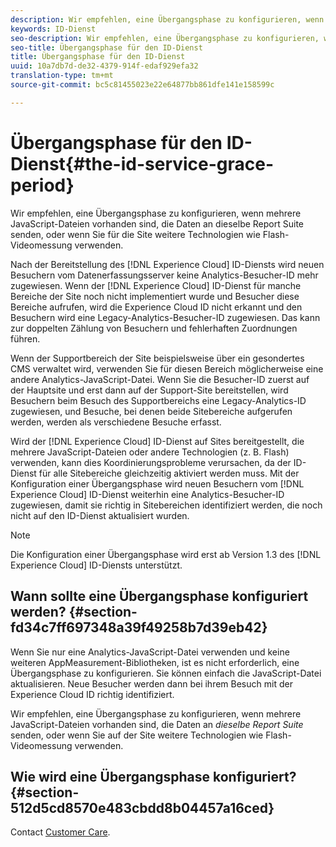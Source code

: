 ```yaml
---
description: Wir empfehlen, eine Übergangsphase zu konfigurieren, wenn mehrere JavaScript-Dateien vorhanden sind, die Daten an dieselbe Report Suite senden, oder wenn Sie für die Site weitere Technologien wie Flash-Videomessung verwenden.
keywords: ID-Dienst
seo-description: Wir empfehlen, eine Übergangsphase zu konfigurieren, wenn mehrere JavaScript-Dateien vorhanden sind, die Daten an dieselbe Report Suite senden, oder wenn Sie für die Site weitere Technologien wie Flash-Videomessung verwenden.
seo-title: Übergangsphase für den ID-Dienst
title: Übergangsphase für den ID-Dienst
uuid: 10a7db7d-de32-4379-914f-edaf929efa32
translation-type: tm+mt
source-git-commit: bc5c81455023e22e64877bb861dfe141e158599c

---
```



# Übergangsphase für den ID-Dienst{#the-id-service-grace-period}

Wir empfehlen, eine Übergangsphase zu konfigurieren, wenn mehrere JavaScript-Dateien vorhanden sind, die Daten an dieselbe Report Suite senden, oder wenn Sie für die Site weitere Technologien wie Flash-Videomessung verwenden.

Nach der Bereitstellung des [!DNL Experience Cloud] ID-Diensts wird neuen Besuchern vom Datenerfassungsserver keine Analytics-Besucher-ID mehr zugewiesen. Wenn der [!DNL Experience Cloud] ID-Dienst für manche Bereiche der Site noch nicht implementiert wurde und Besucher diese Bereiche aufrufen, wird die Experience Cloud ID nicht erkannt und den Besuchern wird eine Legacy-Analytics-Besucher-ID zugewiesen. Das kann zur doppelten Zählung von Besuchern und fehlerhaften Zuordnungen führen.

Wenn der Supportbereich der Site beispielsweise über ein gesondertes CMS verwaltet wird, verwenden Sie für diesen Bereich möglicherweise eine andere Analytics-JavaScript-Datei. Wenn Sie die Besucher-ID zuerst auf der Hauptsite und erst dann auf der Support-Site bereitstellen, wird Besuchern beim Besuch des Supportbereichs eine Legacy-Analytics-ID zugewiesen, und Besuche, bei denen beide Sitebereiche aufgerufen werden, werden als verschiedene Besuche erfasst.

Wird der [!DNL Experience Cloud] ID-Dienst auf Sites bereitgestellt, die mehrere JavaScript-Dateien oder andere Technologien (z. B. Flash) verwenden, kann dies Koordinierungsprobleme verursachen, da der ID-Dienst für alle Sitebereiche gleichzeitig aktiviert werden muss. Mit der Konfiguration einer Übergangsphase wird neuen Besuchern vom [!DNL Experience Cloud] ID-Dienst weiterhin eine Analytics-Besucher-ID zugewiesen, damit sie richtig in Sitebereichen identifiziert werden, die noch nicht auf den ID-Dienst aktualisiert wurden.

>[!NOTE]
>
>Die Konfiguration einer Übergangsphase wird erst ab Version 1.3 des [!DNL Experience Cloud] ID-Diensts unterstützt.

## Wann sollte eine Übergangsphase konfiguriert werden? {#section-fd34c7ff697348a39f49258b7d39eb42}

Wenn Sie nur eine Analytics-JavaScript-Datei verwenden und keine weiteren AppMeasurement-Bibliotheken, ist es nicht erforderlich, eine Übergangsphase zu konfigurieren. Sie können einfach die JavaScript-Datei aktualisieren. Neue Besucher werden dann bei ihrem Besuch mit der Experience Cloud ID richtig identifiziert.

Wir empfehlen, eine Übergangsphase zu konfigurieren, wenn mehrere JavaScript-Dateien vorhanden sind, die Daten an *dieselbe Report Suite* senden, oder wenn Sie auf der Site weitere Technologien wie Flash-Videomessung verwenden.

## Wie wird eine Übergangsphase konfiguriert? {#section-512d5cd8570e483cbdd8b04457a16ced}

Contact [Customer Care](https://helpx.adobe.com/marketing-cloud/contact-support.html).
